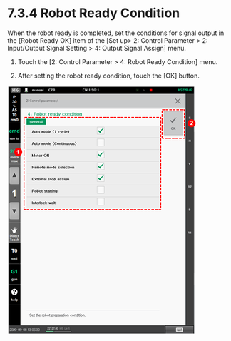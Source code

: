 # 7.3.4 Robot Ready Condition

When the robot ready is completed, set the conditions for signal output in the \[Robot Ready OK\] item of the \[Set up&gt; 2: Control Parameter &gt; 2: Input/Output Signal Setting &gt; 4: Output Signal Assign\] menu.

1.	Touch the \[2: Control Parameter &gt; 4: Robot Ready Condition\] menu. 

2.	After setting the robot ready condition, touch the \[OK\] button.

![](../../.gitbook/assets/image%20%28464%29.png)



